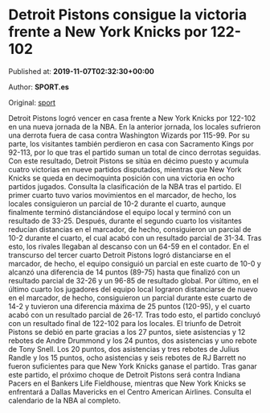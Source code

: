 
# Detroit Pistons consigue la victoria frente a New York Knicks por 122-102

Published at: **2019-11-07T02:32:30+00:00**

Author: **SPORT.es**

Original: [sport](https://www.sport.es/es/noticias/nba/detroit-pistons-consigue-la-victoria-frente-a-new-york-knicks-por-122-102-7717552)

Detroit Pistons logró vencer en casa frente a New York Knicks por 122-102 en una nueva jornada de la NBA. En la anterior jornada, los locales sufrieron una derrota fuera de casa contra Washington Wizards por 115-99. Por su parte, los visitantes también perdieron en casa con Sacramento Kings por 92-113, por lo que tras el partido suman un total de cinco derrotas seguidas. Con este resultado, Detroit Pistons se sitúa en décimo puesto y acumula cuatro victorias en nueve partidos disputados, mientras que New York Knicks se queda en decimoquinta posición con una victoria en ocho partidos jugados. Consulta la clasificación de la NBA tras el partido.
El primer cuarto tuvo varios movimientos en el marcador, de hecho, los locales consiguieron un parcial de 10-2 durante el cuarto, aunque finalmente terminó distanciándose el equipo local y terminó con un resultado de 33-25. Después, durante el segundo cuarto los visitantes reducían distancias en el marcador, de hecho, consiguieron un parcial de 10-2 durante el cuarto, el cual acabó con un resultado parcial de 31-34. Tras esto, los rivales llegaban al descanso con un 64-59 en el contador.
En el transcurso del tercer cuarto Detroit Pistons logró distanciarse en el marcador, de hecho, el equipo consiguió un parcial en este cuarto de 10-0 y alcanzó una diferencia de 14 puntos (89-75) hasta que finalizó con un resultado parcial de 32-26 y un 96-85 de resultado global. Por último, en el último cuarto los jugadores del equipo local lograron distanciarse de nuevo en el marcador, de hecho, consiguieron un parcial durante este cuarto de 14-2 y tuvieron una diferencia máxima de 25 puntos (120-95), y el cuarto acabó con un resultado parcial de 26-17. Tras todo esto, el partido concluyó con un resultado final de 122-102 para los locales.
El triunfo de Detroit Pistons se debió en parte gracias a los 27 puntos, siete asistencias y 12 rebotes de Andre Drummond y los 24 puntos, dos asistencias y uno rebote de Tony Snell. Los 20 puntos, dos asistencias y tres rebotes de Julius Randle y los 15 puntos, ocho asistencias y seis rebotes de RJ Barrett no fueron suficientes para que New York Knicks ganase el partido.
Tras ganar este partido, el próximo choque de Detroit Pistons será contra Indiana Pacers en el Bankers Life Fieldhouse, mientras que New York Knicks se enfrentará a Dallas Mavericks en el Centro American Airlines. Consulta el calendario de la NBA al completo.
